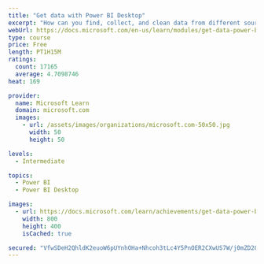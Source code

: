 ```yaml
---
title: "Get data with Power BI Desktop"
excerpt: "How can you find, collect, and clean data from different sources? Power BI is a tool for making sense of your data. You will learn tricks to make data-gathering easier."
webUrl: https://docs.microsoft.com/en-us/learn/modules/get-data-power-bi/
type: course
price: Free
length: PT1H15M
ratings:
  count: 17165
  average: 4.7098746
heat: 169

provider:
  name: Microsoft Learn
  domain: microsoft.com
  images:
    - url: /assets/images/organizations/microsoft.com-50x50.jpg
      width: 50
      height: 50

levels:
  - Intermediate

topics:
  - Power BI
  - Power BI Desktop

images:
  - url: https://docs.microsoft.com/learn/achievements/get-data-power-bi-desktop-social.png
    width: 800
    height: 400
    isCached: true

secured: "VfwSDeH2QhldK2euoW6pUYnhOHa+Nhcoh3tLc4Y5PnOER2CXwUS7W/j0mZD28N67l45tQImleDM1apTazmyY485pqYYCx2W62HzyLf5wSvD4fbqDV5GM+qQcBqm9YYSMynyB4eC24HPx0WRBp504zWjBT3qeD1zHLgckb6qaiXfpoEMn9qlkEjdsJbokk/VLKUTK7grUoPI8vhwnczePQ2DTLP69MJT+8JFnPPSGtGT12Vod/SfKC3pkInSofVYjJ+4PKr7RRxKHNM9xNo5FbFcWqnWNy1NNBAKnaGUmqDjDL/QD2AdEv2MNvfIFX4c655SkxPuBfBgGRMNBZQw67KGWYphpEqZeCjycWF4R+kSafJS/naPCl8jY7gbhpR7Djj8mAlT+0fUuq8IUILlGqHR6DHnsnuIniS3HtLz3aRvwPfhOx8fbuDBn9Ov6PxCt;UxwZwzafyIiX5bsa+TAwYw=="
---
```



